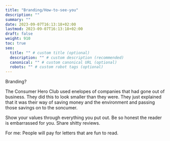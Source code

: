 ```yaml
---
title: "Branding/How-to-see-you"
description: ""
summary: ""
date: 2023-09-07T16:13:18+02:00
lastmod: 2023-09-07T16:13:18+02:00
draft: false
weight: 910
toc: true
seo:
  title: "" # custom title (optional)
  description: "" # custom description (recommended)
  canonical: "" # custom canonical URL (optional)
  robots: "" # custom robot tags (optional)
---
```


Branding?

The Consumer Hero Club used enelopes of companies that had gone out of business. They did this to look smaller than they were. They just explained that it was their way of saving money and the environment and passing those savings on to the soncumer.

Show your values through everything you put out. Be so honest the reader is embarrassed for you. Share shitty reviews.


For me: People will pay for letters that are fun to read.
